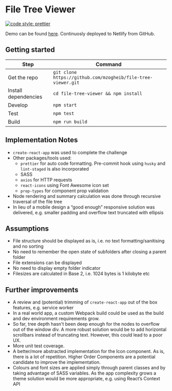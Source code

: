 # File Tree Viewer

[![code style: prettier](https://img.shields.io/badge/code_style-prettier-ff69b4.svg?style=flat-square)](https://github.com/prettier/prettier)

Demo can be found [here](https://awesome-shaw-d5992b.netlify.com/). Continuosly deployed to Netlify from GitHub.

## Getting started

| Step                 | Command                                                      |
| -------------------- | ------------------------------------------------------------ |
| Get the repo         | `git clone https://github.com/mzogheib/file-tree-viewer.git` |
| Install dependencies | `cd file-tree-viewer && npm install`                         |
| Develop              | `npm start`                                                  |
| Test                 | `npm test`                                                   |
| Build                | `npm run build`                                              |

## Implementation Notes

- `create-react-app` was used to complete the challenge
- Other packages/tools used:
  - `prettier` for auto code formatting. Pre-commit hook using `husky` and `lint-staged` is also incorporated
  - SASS
  - `axios` for HTTP requests
  - `react-icons` using Font Awesome icon set
  - `prop-types` for component prop validation
- Node rendering and summary calculation was done through recursive traversal of the file tree
- In lieu of a mobile design a “good enough” responsive solution was delivered, e.g. smaller padding and overflow text truncated with ellipsis

## Assumptions

- File structure should be displayed as is, i.e. no text formatting/sanitising and no sorting
- No need to remember the open state of subfolders after closing a parent folder
- File extensions can be displayed
- No need to display empty folder indicator
- Filesizes are calculated in Base 2, i.e. 1024 bytes is 1 kilobyte etc

## Further improvements

- A review and (potential) trimming of `create-react-app` out of the box features, e.g. service worker
- In a real world app, a custom Webpack build could be used as the build and dev environment requirements grow.
- So far, tree depth hasn't been deep enough for the nodes to overflow out of the window div. A more robust solution would be to add horizontal scrollbars instead of truncating text. However, this could lead to a poor UX.
- More unit test coverage.
- A better/more abstracted implementation for the Icon component. As is, there is a lot of repetition. Higher Order Components are a potential candidate to improve the implementation.
- Colours and font sizes are applied simply through parent classes and by taking advantage of SASS variables. As the app complexity grows a theme solution would be more appropriate, e.g. using React’s Context API
